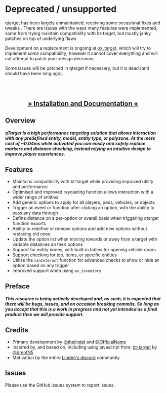 # Deprecated / unsupported

qtarget has been largely unmaintained, receiving some occasional fixes and tweaks .
There are issues with the ways many features were implemented, some from trying maintain compatibility with bt-target, but mostly janky patches on top of underlying flaws.

Development on a replacement is ongoing at [ox_target](https://github.com/overextended/ox_target), which will try to implement _some_ compatibility; however it cannot cover everything and will not attempt to patch poor-design decisions.

Some issues will be patched in qtarget if necessary, but it is dead (and should have been long ago).

<br><br>

<h2 align='center'><a href='https://overextended.github.io/qtarget/'>» Installation and Documentation «</a></h2>

## Overview
##### qTarget is a high performance targeting solution that allows interaction with any predefined entity, model, entity type, or polyzone. At the mere cost of ~0.04ms while activated you can easily and safely replace markers and distance checking, instead relying on intuitive design to improve player experiences.


## Features 
- Maintains compatibility with bt-target while providing improved utility and performance
- Optimised and improved raycasting function allows interaction with a wider range of entities
- Add generic options to apply for all players, peds, vehicles, or objects
- Trigger an event or function after clicking an option, with the ability to pass any data through
- Define distance on a per-option or overall basis when triggering qtarget function exports
- Ability to redefine or remove options and add new options without replacing old ones
- Update the option list when moving towards or away from a target with variable distances on their options
- Support for entity bones, with built-in tables for opening vehicle doors
- Support checking for job, items, or specific entities
- Utilise the `canInteract` function for advanced checks to show or hide an option based on any trigger
- Improved support when using `ox_inventory`

## Preface
##### This resource is being actively developed and, as such, it is expected that there will be bugs, issues, and on occasion breaking commits. So long as you accept that this is a work in progress and not yet intended as a final product then we will provide support.

## Credits
- Primary development by [@thelindat](https://github.com/thelindat) and [@OfficialNoms](https://github.com/OfficialNoms)
- Inspired by, and based on, including using javascript from: [bt-target](https://github.com/brentN5/bt-target) by [@brentN5](https://github.com/brentN5)
- Motivation by the entire [Linden's discord](https://discord.gg/mEM6eYdXPm) communtiy.

## Issues
Please use the GitHub issues system to report issues. 
